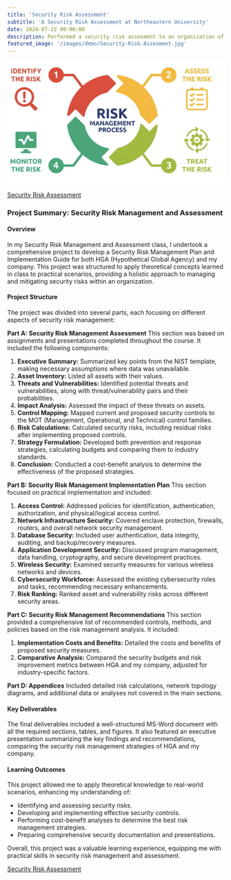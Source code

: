 ```yaml
---
title: 'Security Risk Assessment'
subtitle: 'A Security Risk Assessment at Northeastern University'
date: 2024-07-22 00:00:00
description: Performed a security risk assesment to an organization of my choice.
featured_image: '/images/demo/Security-Risk-Assesment.jpg'
---
```


![](/images/demo/Risk-Management-Process.jpg)

[Security Risk Assessment](https://github.com/user-attachments/files/16367067/Security_Risk_Assesment.pdf)

### Project Summary: Security Risk Management and Assessment

#### Overview
In my Security Risk Management and Assessment class, I undertook a comprehensive project to develop a Security Risk Management Plan and Implementation Guide for both HGA (Hypothetical Global Agency) and my company. This project was structured to apply theoretical concepts learned in class to practical scenarios, providing a holistic approach to managing and mitigating security risks within an organization.

#### Project Structure
The project was divided into several parts, each focusing on different aspects of security risk management:

**Part A: Security Risk Management Assessment**
This section was based on assignments and presentations completed throughout the course. It included the following components:
1. **Executive Summary:** Summarized key points from the NIST template, making necessary assumptions where data was unavailable.
2. **Asset Inventory:** Listed all assets with their values.
3. **Threats and Vulnerabilities:** Identified potential threats and vulnerabilities, along with threat/vulnerability pairs and their probabilities.
4. **Impact Analysis:** Assessed the impact of these threats on assets.
5. **Control Mapping:** Mapped current and proposed security controls to the MOT (Management, Operational, and Technical) control families.
6. **Risk Calculations:** Calculated security risks, including residual risks after implementing proposed controls.
7. **Strategy Formulation:** Developed both prevention and response strategies, calculating budgets and comparing them to industry standards.
8. **Conclusion:** Conducted a cost-benefit analysis to determine the effectiveness of the proposed strategies.

**Part B: Security Risk Management Implementation Plan**
This section focused on practical implementation and included:
1. **Access Control:** Addressed policies for identification, authentication, authorization, and physical/logical access control.
2. **Network Infrastructure Security:** Covered enclave protection, firewalls, routers, and overall network security management.
3. **Database Security:** Included user authentication, data integrity, auditing, and backup/recovery measures.
4. **Application Development Security:** Discussed program management, data handling, cryptography, and secure development practices.
5. **Wireless Security:** Examined security measures for various wireless networks and devices.
6. **Cybersecurity Workforce:** Assessed the existing cybersecurity roles and tasks, recommending necessary enhancements.
7. **Risk Ranking:** Ranked asset and vulnerability risks across different security areas.

**Part C: Security Risk Management Recommendations**
This section provided a comprehensive list of recommended controls, methods, and policies based on the risk management analysis. It included:
1. **Implementation Costs and Benefits:** Detailed the costs and benefits of proposed security measures.
2. **Comparative Analysis:** Compared the security budgets and risk improvement metrics between HGA and my company, adjusted for industry-specific factors.

**Part D: Appendices**
Included detailed risk calculations, network topology diagrams, and additional data or analyses not covered in the main sections.

#### Key Deliverables
The final deliverables included a well-structured MS-Word document with all the required sections, tables, and figures. It also featured an executive presentation summarizing the key findings and recommendations, comparing the security risk management strategies of HGA and my company.

#### Learning Outcomes
This project allowed me to apply theoretical knowledge to real-world scenarios, enhancing my understanding of:
- Identifying and assessing security risks.
- Developing and implementing effective security controls.
- Performing cost-benefit analyses to determine the best risk management strategies.
- Preparing comprehensive security documentation and presentations.

Overall, this project was a valuable learning experience, equipping me with practical skills in security risk management and assessment.

[Security Risk Assessment](https://github.com/user-attachments/files/16367067/Security_Risk_Assesment.pdf)
